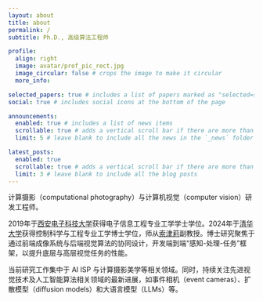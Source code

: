 ```yaml
---
layout: about
title: about
permalink: /
subtitle: Ph.D., 高级算法工程师

profile:
  align: right
  image: avatar/prof_pic_rect.jpg
  image_circular: false # crops the image to make it circular
  more_info: 

selected_papers: true # includes a list of papers marked as "selected={true}"
social: true # includes social icons at the bottom of the page

announcements:
  enabled: true # includes a list of news items
  scrollable: true # adds a vertical scroll bar if there are more than 3 news items
  limit: 5 # leave blank to include all the news in the `_news` folder

latest_posts:
  enabled: true
  scrollable: true # adds a vertical scroll bar if there are more than 3 new posts items
  limit: 3 # leave blank to include all the blog posts
---
```


计算摄影（computational photography）与计算机视觉（computer vision）研发工程师。

2019年于<a href='https://www.xidian.edu.cn/'>西安电子科技大学</a>获得电子信息工程专业工学学士学位。2024年于<a href='https://www.tsinghua.edu.cn/'>清华大学</a>获得控制科学与工程专业工学博士学位，师从<a href='https://scholar.google.com/citations?user=e4lel8QAAAAJ'>索津莉</a>副教授。博士研究聚焦于通过前端成像系统与后端视觉算法的协同设计，开发端到端“感知-处理-任务”框架，以提升底层与高层视觉任务的性能。

当前研究工作集中于 AI ISP 与计算摄影美学等相关领域。同时，持续关注先进视觉技术及人工智能算法相关领域的最新进展，如事件相机（event cameras）、扩散模型（diffusion models）和大语言模型（LLMs）等。
